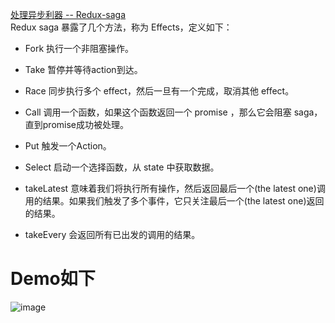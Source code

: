[处理异步利器 -- Redux-saga](https://zhuanlan.zhihu.com/p/25024255)  
Redux saga 暴露了几个方法，称为 Effects，定义如下：

- Fork 执行一个非阻塞操作。

- Take 暂停并等待action到达。

- Race 同步执行多个 effect，然后一旦有一个完成，取消其他 effect。

- Call 调用一个函数，如果这个函数返回一个 promise ，那么它会阻塞 saga，直到promise成功被处理。

- Put 触发一个Action。

- Select 启动一个选择函数，从 state 中获取数据。

- takeLatest 意味着我们将执行所有操作，然后返回最后一个(the latest one)调用的结果。如果我们触发了多个事件，它只关注最后一个(the latest one)返回的结果。

- takeEvery 会返回所有已出发的调用的结果。
# Demo如下
![image](https://pic1.zhimg.com/v2-fe6033a1fab704c826d2d9fb899b3b1c_b.jpg)